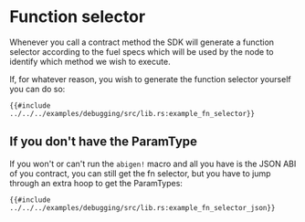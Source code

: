 # Function selector

Whenever you call a contract method the SDK will generate a function selector according to the fuel specs which will be
used by the node to identify which method we wish to execute.

If, for whatever reason, you wish to generate the function selector yourself you can do so:

```rust,ignore
{{#include ../../../examples/debugging/src/lib.rs:example_fn_selector}}
```

## If you don't have the ParamType

If you won't or can't run the `abigen!` macro and all you have is the JSON ABI of you contract, you can still get the fn
selector, but you have to jump through an extra hoop to get the ParamTypes:

```rust,ignore
{{#include ../../../examples/debugging/src/lib.rs:example_fn_selector_json}}
```




